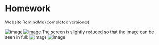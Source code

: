 # Homework
Website RemindMe (completed version🤓)

![image](https://user-images.githubusercontent.com/120991965/236584494-3bb59c4c-d7d9-4ef0-94b1-4e36d14299d5.png)
![image](https://user-images.githubusercontent.com/120991965/236584535-1502fc64-ac62-458e-9258-0054e56f649e.png)
The screen is slightly reduced so that the image can be seen in full:
![image](https://user-images.githubusercontent.com/120991965/236584615-b0494d47-319d-4b0c-9f3d-4f7fb4718d81.png)
![image](https://user-images.githubusercontent.com/120991965/236584708-28877295-041d-4beb-ad24-fbe37028c0a7.png)
